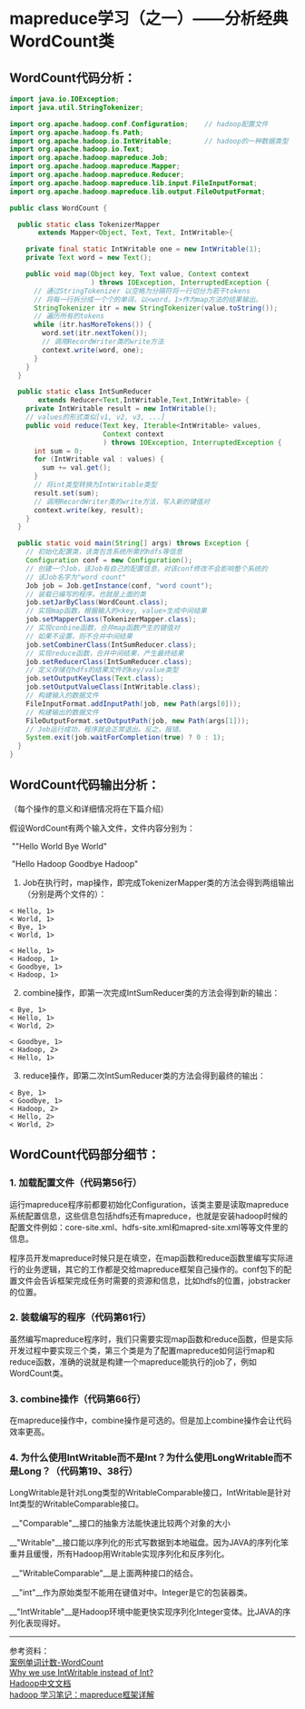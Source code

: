 # mapreduce学习（之一）——分析经典WordCount类

## WordCount代码分析：

```java
import java.io.IOException;
import java.util.StringTokenizer;

import org.apache.hadoop.conf.Configuration;	// hadoop配置文件
import org.apache.hadoop.fs.Path;
import org.apache.hadoop.io.IntWritable;		// hadoop的一种数据类型
import org.apache.hadoop.io.Text;
import org.apache.hadoop.mapreduce.Job;
import org.apache.hadoop.mapreduce.Mapper;
import org.apache.hadoop.mapreduce.Reducer;
import org.apache.hadoop.mapreduce.lib.input.FileInputFormat;
import org.apache.hadoop.mapreduce.lib.output.FileOutputFormat;

public class WordCount {

  public static class TokenizerMapper
       extends Mapper<Object, Text, Text, IntWritable>{

    private final static IntWritable one = new IntWritable(1);
    private Text word = new Text();

    public void map(Object key, Text value, Context context
                    ) throws IOException, InterruptedException {
      // 通过StringTokenizer 以空格为分隔符将一行切分为若干tokens
      // 将每一行拆分成一个个的单词，以<word，1>作为map方法的结果输出。
      StringTokenizer itr = new StringTokenizer(value.toString());
      // 遍历所有的tokens
      while (itr.hasMoreTokens()) {
        word.set(itr.nextToken());
        // 调用RecordWriter类的write方法
        context.write(word, one);
      }
    }
  }

  public static class IntSumReducer
       extends Reducer<Text,IntWritable,Text,IntWritable> {
    private IntWritable result = new IntWritable();
	// values的形式类似[v1, v2, v3, ...]
    public void reduce(Text key, Iterable<IntWritable> values,
                       Context context
                       ) throws IOException, InterruptedException {
      int sum = 0;
      for (IntWritable val : values) {
        sum += val.get();
      }
      // 将int类型转换为IntWritable类型
      result.set(sum);
      // 调用RecordWriter类的write方法，写入新的键值对
      context.write(key, result);
    }
  }

  public static void main(String[] args) throws Exception {
    // 初始化配置类，该类包含系统所需的hdfs等信息
    Configuration conf = new Configuration();
    // 创建一个Job，该Job有自己的配置信息，对该conf修改不会影响整个系统的
    // 该Job名字为"word count"
    Job job = Job.getInstance(conf, "word count");
    // 装载已编写的程序。也就是上面的类
    job.setJarByClass(WordCount.class);
    // 实现map函数，根据输入的<key, value>生成中间结果
    job.setMapperClass(TokenizerMapper.class);
    // 实现conbine函数，合并map函数产生的键值对
    // 如果不设置，则不合并中间结果
    job.setCombinerClass(IntSumReducer.class);
    // 实现reduce函数，合并中间结果，产生最终结果
    job.setReducerClass(IntSumReducer.class);
    // 定义存储在hdfs的结果文件的key/value类型
    job.setOutputKeyClass(Text.class);
    job.setOutputValueClass(IntWritable.class);
    // 构建输入的数据文件
    FileInputFormat.addInputPath(job, new Path(args[0]));
    // 构建输出的数据文件
    FileOutputFormat.setOutputPath(job, new Path(args[1]));
    // Job运行成功，程序就会正常退出。反之，报错。
    System.exit(job.waitForCompletion(true) ? 0 : 1);
  }
}
```

## WordCount代码输出分析：

（每个操作的意义和详细情况将在下篇介绍）

假设WordCount有两个输入文件，文件内容分别为：

​	""Hello World Bye World"

​	"Hello Hadoop Goodbye Hadoop"

1. Job在执行时，map操作，即完成TokenizerMapper类的方法会得到两组输出（分别是两个文件的）：

```
< Hello, 1>
< World, 1>
< Bye, 1>
< World, 1>
```

```
< Hello, 1>
< Hadoop, 1>
< Goodbye, 1>
< Hadoop, 1>
```

2. combine操作，即第一次完成IntSumReducer类的方法会得到新的输出：

```
< Bye, 1>
< Hello, 1>
< World, 2>
```

```
< Goodbye, 1>
< Hadoop, 2>
< Hello, 1>
```

3. reduce操作，即第二次IntSumReducer类的方法会得到最终的输出：

```
< Bye, 1>
< Goodbye, 1>
< Hadoop, 2>
< Hello, 2>
< World, 2>
```

## WordCount代码部分细节：

### 1. 加载配置文件（代码第56行）

​	运行mapreduce程序前都要初始化Configuration，该类主要是读取mapreduce系统配置信息，这些信息包括hdfs还有mapreduce，也就是安装hadoop时候的配置文件例如：core-site.xml、hdfs-site.xml和mapred-site.xml等等文件里的信息。

​	程序员开发mapreduce时候只是在填空，在map函数和reduce函数里编写实际进行的业务逻辑，其它的工作都是交给mapreduce框架自己操作的。conf包下的配置文件会告诉框架完成任务时需要的资源和信息，比如hdfs的位置，jobstracker的位置。

### 2. 装载编写的程序（代码第61行）

​	虽然编写mapreduce程序时，我们只需要实现map函数和reduce函数，但是实际开发过程中要实现三个类，第三个类是为了配置mapreduce如何运行map和reduce函数，准确的说就是构建一个mapreduce能执行的job了，例如WordCount类。

### 3. combine操作（代码第66行）

​	在mapreduce操作中，combine操作是可选的。但是加上combine操作会让代码效率更高。

### 4. 为什么使用IntWritable而不是Int？为什么使用LongWritable而不是Long？（代码第19、38行）

​	LongWritable是针对Long类型的WritableComparable接口，IntWritable是针对Int类型的WritableComparable接口。

​	__"Comparable"__接口的抽象方法能快速比较两个对象的大小

​	__"Writable"__接口能以序列化的形式写数据到本地磁盘。因为JAVA的序列化笨重并且缓慢，所有Hadoop用Writable实现序列化和反序列化。

​	__"WritableComparable"__是上面两种接口的结合。

​	__"int"__作为原始类型不能用在键值对中。Integer是它的包装器类。

​	__"IntWritable"__是Hadoop环境中能更快实现序列化Integer变体。比JAVA的序列化表现得好。



-----------
参考资料：<br>
[案例单词计数-WordCount](https://my.oschina.net/gently/blog/669168) <br>
[Why we use IntWritable instead of Int?](https://community.cloudera.com/t5/Support-Questions/Why-we-use-IntWritable-instead-of-Int-Why-we-use/td-p/228098)<br>
[Hadoop中文文档](https://hadoop.apache.org/docs/r1.0.4/cn/mapred_tutorial.html)<br>
[hadoop 学习笔记：mapreduce框架详解](https://www.cnblogs.com/sharpxiajun/p/3151395.html)<br>

